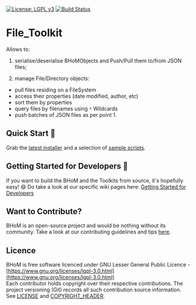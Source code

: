 [![License: LGPL v3](https://img.shields.io/badge/License-LGPL%20v3-blue.svg)](https://www.gnu.org/licenses/lgpl-3.0)
[![Build Status](https://dev.azure.com/BHoMBot/BHoM/_apis/build/status/File_Toolkit/File_Toolkit.CheckCore?branchName=master)](https://dev.azure.com/BHoMBot/BHoM/_build/latest?definitionId=240&branchName=master)


# File_Toolkit

Allows to:
1. serialise/deserialise BHoMObjects and Push/Pull them to/from JSON files;

2. manage File/Directory objects:
  - pull files residing on a FileSystem 
  - access their properties (date modified, author, etc)
  - sort them by properties
  - query files by filenames using `*` Wildcards
  - push batches of JSON files as per point 1.

## Quick Start 🚀 

Grab the [latest installer](https://bhom.xyz/) and a selection of [sample scripts](https://github.com/BHoM/samples).


## Getting Started for Developers 🤖 

If you want to build the BHoM and the Toolkits from source, it's hopefully easy! 😄 
Do take a look at our specific wiki pages here: [Getting Started for Developers](https://github.com/BHoM/documentation/wiki/Getting-started-for-developers)


## Want to Contribute? ##

BHoM is an open-source project and would be nothing without its community. Take a look at our contributing guidelines and tips [here](https://github.com/BHoM/BHoM/blob/master/CONTRIBUTING.md).


## Licence ##

BHoM is free software licenced under GNU Lesser General Public Licence - [https://www.gnu.org/licenses/lgpl-3.0.html](https://www.gnu.org/licenses/lgpl-3.0.html)  
Each contributor holds copyright over their respective contributions.
The project versioning (Git) records all such contribution source information.
See [LICENSE](https://github.com/BHoM/BHoM/blob/master/LICENSE) and [COPYRIGHT_HEADER](https://github.com/BHoM/BHoM/blob/master/COPYRIGHT_HEADER.txt).

